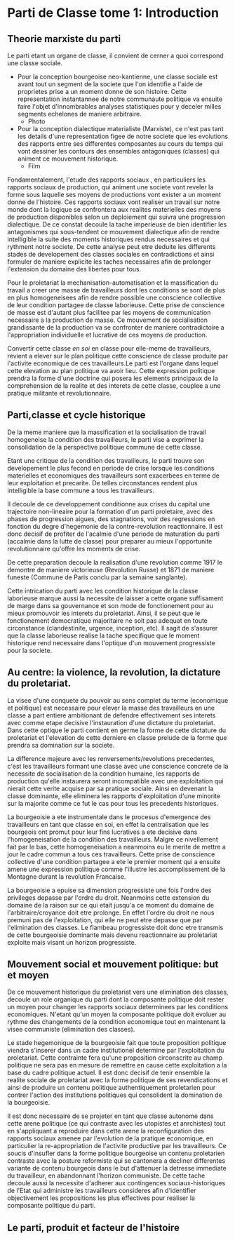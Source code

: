 # Parti de Classe tome 1: Introduction
## Theorie marxiste du parti
Le parti etant un organe de classe, il convient de cerner a quoi correspond une classe sociale. 
- Pour la conception bourgeoise neo-kantienne, une classe sociale est avant tout un segment de la societe que l'on identifie a l'aide de proprietes prise a un moment donne de son histoire. Cette representation instantannee de notre communaute politique va ensuite faire l'objet d'innombrables analyses statistiques pour y deceler milles segments echelones de maniere arbitraire.
    - Photo
- Pour la conception dialectique materialiste (Marxiste), ce n'est pas tant les details d'une representation figee de notre societe que les evolutions des rapports entre ses differentes composantes au cours du temps qui vont dessiner les contours des ensembles antagoniques (classes) qui animent ce mouvement historique.
    - Film

Fondamentalement, l'etude des rapports sociaux , en particuliers les rapports sociaux de production, qui animent une societe vont reveler la forme sous laquelle ses moyens de productions vont exister a un moment donne de l'histoire. Ces rapports sociaux vont realiser un travail sur notre monde dont la logique se confrontera aux realites materielles des moyens de production disponibles selon un deploiement qui suivra une progression dialectique. De ce constat decoule la tache imperieuse de bien identifier les antagonismes qui sous-tendent ce mouvement dialectique afin de rendre intelligible la suite des moments historiques rendus necessaires et qui rythment notre societe. De cette analyse peut etre deduite les differents stades de developement des classes sociales en contradictions et ainsi formuler de maniere explicite les taches necessaires afin de prolonger l'extension du domaine des libertes pour tous.

Pour le proletariat la mechanisation-automatisation et la massification du travail a creer une masse de travailleurs dont les conditions se sont de plus en plus homogeneisees afin de rendre possible une conscience collective de leur condition partagee de classe laborieuse. Cette prise de conscience de masse est d'autant plus facilitee par les moyens de communication necessaire a la production de masse. Ce mouvement de socialisation grandissante de la production va se confronter de maniere contradictoire a l'appropriation individuelle et lucrative de ces moyens de production. 

Convertir cette classe *en soi* en classe pour elle-meme de travailleurs, revient a elever sur le plan politique cette conscience de classe produite par l'activite economique de ces travailleurs.Le parti est l'organe dans lequel cette elevation au plan politique va avoir lieu. Cette expression politique prendra la forme d'une doctrine qui posera les elements principaux de la comprehension de la realite et des interets de cette classe, couplee a une pratique militante et revolutionnaire.

## Parti,classe et cycle historique
De la meme maniere que la massification et la socialisation de travail homogeneise la condition des travailleurs, le parti vise a exprimer la consolidation de la perspective politique commune de cette classe. 

Etant une critique de la condition des travailleurs, le parti trouve son developement le plus fecond en periode de crise lorsque les conditions materielles et economiques des travailleurs sont exacerbees en terme de leur exploitation et precarite. De telles circonstances rendent plus intelligible la base commune a tous les travailleurs.

Il decoule de ce developpement conditionne aux crises du capital une trajectoire non-lineaire pour la formation d'un parti proletaire, avec des phases de progression aigues, des stagnations, voir des regressions en fonction du degre d'hegemonie de la contre-revolution reactionnaire. Il est donc decisif de profiter de l'acalmie d'une periode de maturation du parti (accalmie dans la lutte de classe) pour preparer au mieux l'opportunite revolutionnaire qu'offre les moments de crise.

De cette preparation decoule la realisation d'une revolution comme 1917 le demontre de maniere victorieuse (Revolution Russe) et 1871 de maniere funeste (Commune de Paris conclu par la semaine sanglante).

Cette intrication du parti avec les condition historique de la classe laborieuse marque aussi la necessite de laisser a cette organe suffisament de marge dans sa gouvernance et son mode de fonctionement pour au mieux promouvoir les interets du proletariat. Ainsi, il se peut que le fonctionement democratique majoritaire ne soit pas adequat en toute circonstance (clandestinite, urgence, inception, etc). Il sagit de s'assurer que la classe laborieuse realise la tache specifique que le moment historique rend necessaire dans l'optique d'un mouvement progressiste pour la societe.

## Au centre: la violence, la revolution, la dictature du proletariat.
La visee d'une conquete du pouvoir au sens complet du terme (economique et politique) est necessaire pour elever la masse des travailleurs en une classe a part entiere ambitionant de defendre effectivement ses interets avec comme etape decisive l'instauration d'une dictature du proletariat. Dans cette optique le parti contient en germe la forme de cette dictature du proletariat et l'elevation de cette derniere en classe prelude de la forme que prendra sa domination sur la societe.

La difference majeure avec les renversements/revolutions precedentes, c'est les travailleurs formant une classe avec une conscience concrete de la necessite de socialisation de la condition humaine, les rapports de production qu'elle instaurera seront incompatible avec une exploitation qui nierait cette verite acquise par sa pratique sociale. Ainsi en devenant la classe dominante, elle eliminera les rapports d'exploitation d'une minorite sur la majorite comme ce fut le cas pour tous les precedents historiques.

La bourgeoisie a ete instrumentale dans le procesus d'emergence des travailleurs en tant que classe en soi, en effet la centralisation que les bourgeois ont promut pour leur fins lucratives a ete decisive dans l'homogeneisation de la condition des travailleurs. Malgre ce nivellement fait par le bas, cette homogeneisation a neanmoins eu le merite de mettre a jour le cadre commun a tous ces travailleurs. Cette prise de conscience collective d'une condition partagee a ete le premier moment qui a ensuite amene une expression politique comme l'illustre les accomplissement de la Montagne durant la revolution Francaise.

La bourgeoisie a epuise sa dimension progressiste une fois l'ordre des privileges depasse par l'ordre du droit. Neanmoins cette extension du domaine de la raison sur ce qui etait jusqu'a ce moment du domaine de l'arbitraire/croyance doit etre prolonge. En effet l'ordre du droit ne nous premuni pas de l'exploitation, qui elle ne peut etre depasse que par l'elimination des classes. Le flambeau progressiste doit donc etre transmis de cette bourgeoisie dominante mais devenu reactionnaire au proletariat exploite mais visant un horizon progressiste.

## Mouvement social et mouvement politique: but et moyen
De ce mouvement historique du proletariat vers une elimination des classes, decoule un role organique du parti dont la composante politique doit rester un moyen pour changer les rapports sociaux determinees par les conditions economiques. N'etant qu'un moyen la composante politique doit evoluer au rythme des changements de la condition economique tout en maintenant la visee communiste (elimination des classes).

Le stade hegemonique de la bourgeoisie fait que toute proposition politique viendra s'inserer dans un cadre institutionel determine par l'exploitation du proletariat. Cette contrainte fera qu'une proposition circonscrite au champ politique ne sera pas en mesure de remettre en cause cette exploitation a la base du cadre politique actuel. Il est donc decisif de tenir ensemble la realite sociale de proletariat avec la forme politique de ses revendications et ainsi de produire un contenu politique authentiquement proletarien pour contrer l'action des institutions politiques qui consolident la domination de la bourgeoisie.

Il est donc necessaire de se projeter en tant que classe autonome dans cette arene politique (ce qui contraste avec les utopistes et anrchistes) tout en s'appliquant a reproduire dans cette arene la reconfiguration des rapports sociaux amenee par l'evolution de la pratique economique, en particulier la re-appropriation de l'activite productive par les travailleurs. Ce soucis d'insufler dans la forme politique bourgeoise un contenu proletarien contraste avec la posture reformiste qui se cantonera a decliner differentes variante de contenu bourgeois dans le but d'attenuer la detresse immediate du travailleur, en abandonnant l'horizon communiste. De cette tache decoule aussi la necessite d'adherer aux contingences sociaux-historiques de l'Etat qui administre les travailleurs consideres afin d'identifier objectivement les propositions les plus effectives pour realiser la composante politique du parti.

## Le parti, produit et facteur de l'histoire
